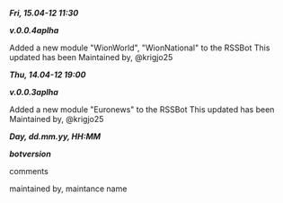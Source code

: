 
***Fri, 15.04-12 11:30***

***v.0.0.4aplha***

Added a new module "WionWorld", "WionNational" to the RSSBot 
This updated has been Maintained by,
@krigjo25

***Thu, 14.04-12 19:00***

***v.0.0.3aplha***

Added a new module "Euronews" to the RSSBot 
This updated has been Maintained by,
@krigjo25

***Day, dd.mm.yy, HH:MM***

***botversion***

comments

maintained by,
maintance name